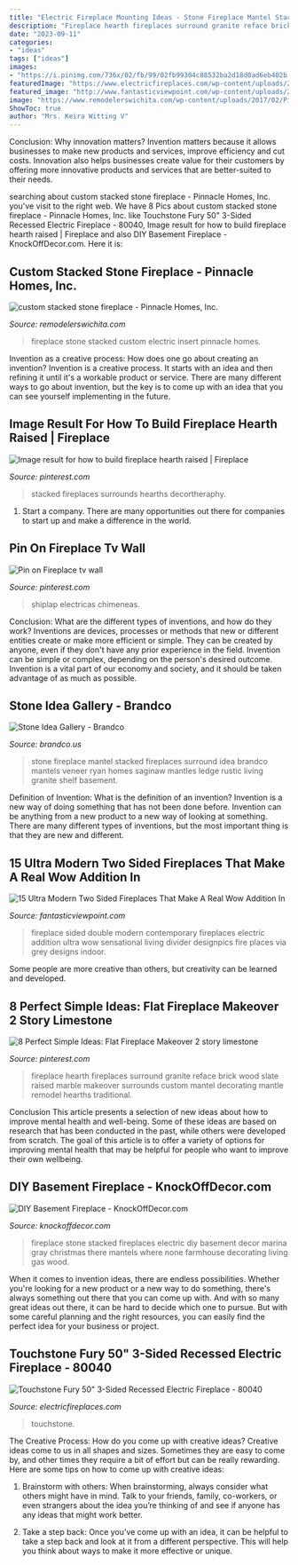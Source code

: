 ```yaml
---
title: "Electric Fireplace Mounting Ideas - Stone Fireplace Mantel Stacked Fireplaces Surround Idea Brandco Mantels Veneer Ryan Homes Saginaw Mantles Ledge Rustic Living Granite Shelf Basement"
description: "Fireplace hearth fireplaces surround granite reface brick wood slate raised marble makeover surrounds custom mantel decorating mantle remodel hearths traditional"
date: "2023-09-11"
categories:
- "ideas"
tags: ["ideas"]
images:
- "https://i.pinimg.com/736x/02/fb/99/02fb99304c88532ba2d18d0ad6eb402b.jpg"
featuredImage: "https://www.electricfireplaces.com/wp-content/uploads/2020/09/touchstone-fury-mantel-80040-recessed-electric-fireplace-wall-mantel-finished-black-contemporary-modern-room-view.jpg"
featured_image: "http://www.fantasticviewpoint.com/wp-content/uploads/2015/12/98e0bc3409c0bec8d0fa2427c1cde070.jpg"
image: "https://www.remodelerswichita.com/wp-content/uploads/2017/02/PinnacleHomes-4.jpg"
ShowToc: true
author: "Mrs. Keira Witting V"
---
```



Conclusion: Why innovation matters?
Invention matters because it allows businesses to make new products and services, improve efficiency and cut costs. Innovation also helps businesses create value for their customers by offering more innovative products and services that are better-suited to their needs.

	

		
searching about custom stacked stone fireplace - Pinnacle Homes, Inc. you've visit to the right web. We have 8 Pics about custom stacked stone fireplace - Pinnacle Homes, Inc. like Touchstone Fury 50&quot; 3-Sided Recessed Electric Fireplace - 80040, Image result for how to build fireplace hearth raised | Fireplace and also DIY Basement Fireplace - KnockOffDecor.com. Here it is:
		
    
## Custom Stacked Stone Fireplace - Pinnacle Homes, Inc.

<img loading=lazy src="https://www.remodelerswichita.com/wp-content/uploads/2017/02/PinnacleHomes-4.jpg" onerror="this.onerror=null;this.src='https://tse1.mm.bing.net/th?id=OIP.mHsPe2YLfo_YI5iWMkK3ywHaLG&amp;pid=15.1';" alt="custom stacked stone fireplace - Pinnacle Homes, Inc.">

_Source: remodelerswichita.com_

>fireplace stone stacked custom electric insert pinnacle homes. 

	

Invention as a creative process: How does one go about creating an invention?
Invention is a creative process. It starts with an idea and then refining it until it's a workable product or service. There are many different ways to go about invention, but the key is to come up with an idea that you can see yourself implementing in the future.

    
## Image Result For How To Build Fireplace Hearth Raised | Fireplace

<img loading=lazy src="https://i.pinimg.com/736x/a7/ac/92/a7ac92c22069dfbaf19a18b41472fcde.jpg" onerror="this.onerror=null;this.src='https://tse1.mm.bing.net/th?id=OIP.3gY9fk4XPXanM5eOvFyUVAHaKn&amp;pid=15.1';" alt="Image result for how to build fireplace hearth raised | Fireplace">

_Source: pinterest.com_

>stacked fireplaces surrounds hearths decortheraphy. 

	

1. Start a company. There are many opportunities out there for companies to start up and make a difference in the world. 

    
## Pin On Fireplace Tv Wall

<img loading=lazy src="https://i.pinimg.com/736x/e0/df/c3/e0dfc3763e3ae1f68a755b071b92b2dd.jpg" onerror="this.onerror=null;this.src='https://tse3.mm.bing.net/th?id=OIP.6hSdiwabrghQhlQ5_I9BIgHaJ3&amp;pid=15.1';" alt="Pin on Fireplace tv wall">

_Source: pinterest.com_

>shiplap electricas chimeneas. 

	

Conclusion: What are the different types of inventions, and how do they work?
Inventions are devices, processes or methods that new or different entities create or make more efficient or simple. They can be created by anyone, even if they don't have any prior experience in the field. Invention can be simple or complex, depending on the person's desired outcome. Invention is a vital part of our economy and society, and it should be taken advantage of as much as possible.

    
## Stone Idea Gallery - Brandco

<img loading=lazy src="https://brandco.us/wp-content/uploads/5-24-43-e1372824523938.jpg" onerror="this.onerror=null;this.src='https://tse2.mm.bing.net/th?id=OIP.OO74yErk6fDU_9n4Pl-x-wHaLH&amp;pid=15.1';" alt="Stone Idea Gallery - Brandco">

_Source: brandco.us_

>stone fireplace mantel stacked fireplaces surround idea brandco mantels veneer ryan homes saginaw mantles ledge rustic living granite shelf basement. 

	

Definition of Invention: What is the definition of an invention?
Invention is a new way of doing something that has not been done before. Invention can be anything from a new product to a new way of looking at something. There are many different types of inventions, but the most important thing is that they are new and different.

    
## 15 Ultra Modern Two Sided Fireplaces That Make A Real Wow Addition In

<img loading=lazy src="http://www.fantasticviewpoint.com/wp-content/uploads/2015/12/98e0bc3409c0bec8d0fa2427c1cde070.jpg" onerror="this.onerror=null;this.src='https://tse1.mm.bing.net/th?id=OIP.60jkVqnRlLWAIWgG7bLECQHaFL&amp;pid=15.1';" alt="15 Ultra Modern Two Sided Fireplaces That Make A Real Wow Addition In">

_Source: fantasticviewpoint.com_

>fireplace sided double modern contemporary fireplaces electric addition ultra wow sensational living divider designpics fire places via grey designs indoor. 

	

Some people are more creative than others, but creativity can be learned and developed.

    
## 8 Perfect Simple Ideas: Flat Fireplace Makeover 2 Story Limestone

<img loading=lazy src="https://i.pinimg.com/736x/02/fb/99/02fb99304c88532ba2d18d0ad6eb402b.jpg" onerror="this.onerror=null;this.src='https://tse3.mm.bing.net/th?id=OIP.f1-VTYzxxWBXzvvC_uXo9QHaJ3&amp;pid=15.1';" alt="8 Perfect Simple Ideas: Flat Fireplace Makeover 2 story limestone">

_Source: pinterest.com_

>fireplace hearth fireplaces surround granite reface brick wood slate raised marble makeover surrounds custom mantel decorating mantle remodel hearths traditional. 

	

Conclusion
This article presents a selection of new ideas about how to improve mental health and well-being. Some of these ideas are based on research that has been conducted in the past, while others were developed from scratch. The goal of this article is to offer a variety of options for improving mental health that may be helpful for people who want to improve their own wellbeing.

    
## DIY Basement Fireplace - KnockOffDecor.com

<img loading=lazy src="https://knockoffdecor.com/wp-content/uploads/2017/01/stacked-stone-electric-fireplace.jpg" onerror="this.onerror=null;this.src='https://tse4.mm.bing.net/th?id=OIP.fnWwSx9fq7L8y2POQ9dihQHaLG&amp;pid=15.1';" alt="DIY Basement Fireplace - KnockOffDecor.com">

_Source: knockoffdecor.com_

>fireplace stone stacked fireplaces electric diy basement decor marina gray christmas there mantels where none farmhouse decorating living gas wood. 

	

When it comes to invention ideas, there are endless possibilities. Whether you're looking for a new product or a new way to do something, there's always something out there that you can come up with. And with so many great ideas out there, it can be hard to decide which one to pursue. But with some careful planning and the right resources, you can easily find the perfect idea for your business or project.

    
## Touchstone Fury 50&quot; 3-Sided Recessed Electric Fireplace - 80040

<img loading=lazy src="https://www.electricfireplaces.com/wp-content/uploads/2020/09/touchstone-fury-mantel-80040-recessed-electric-fireplace-wall-mantel-finished-black-contemporary-modern-room-view.jpg" onerror="this.onerror=null;this.src='https://tse2.mm.bing.net/th?id=OIP.TPzJKlEHwV5AdSHiDWdBAwHaE8&amp;pid=15.1';" alt="Touchstone Fury 50&quot; 3-Sided Recessed Electric Fireplace - 80040">

_Source: electricfireplaces.com_

>touchstone. 

	

The Creative Process: How do you come up with creative ideas?
Creative ideas come to us in all shapes and sizes. Sometimes they are easy to come by, and other times they require a bit of effort but can be really rewarding. Here are some tips on how to come up with creative ideas:
1. Brainstorm with others: When brainstorming, always consider what others might have in mind. Talk to your friends, family, co-workers, or even strangers about the idea you’re thinking of and see if anyone has any ideas that might work better.

2. Take a step back: Once you’ve come up with an idea, it can be helpful to take a step back and look at it from a different perspective. This will help you think about ways to make it more effective or unique.


